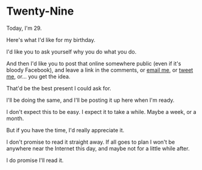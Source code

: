 # Twenty-Nine

Today, I'm 29.

Here's what I'd like for my birthday.

I'd like you to ask yourself why you do what you do.

And then I'd like you to post that online somewhere public (even if it's bloody Facebook), and leave a link in the comments, or [email me][samir@noodlesandwich.com], or [tweet me][@SamirTalwar], or… you get the idea.

That'd be the best present I could ask for.

I'll be doing the same, and I'll be posting it up here when I'm ready.

I don't expect this to be easy. I expect it to take a while. Maybe a week, or a month.

But if you have the time, I'd really appreciate it.

I don't promise to read it straight away. If all goes to plan I won't be anywhere near the Internet this day, and maybe not for a little while after.

I do promise I'll read it.

[samir@noodlesandwich.com]: mailto:samir@noodlesandwich.com
[@SamirTalwar]: https://twitter.com/SamirTalwar
